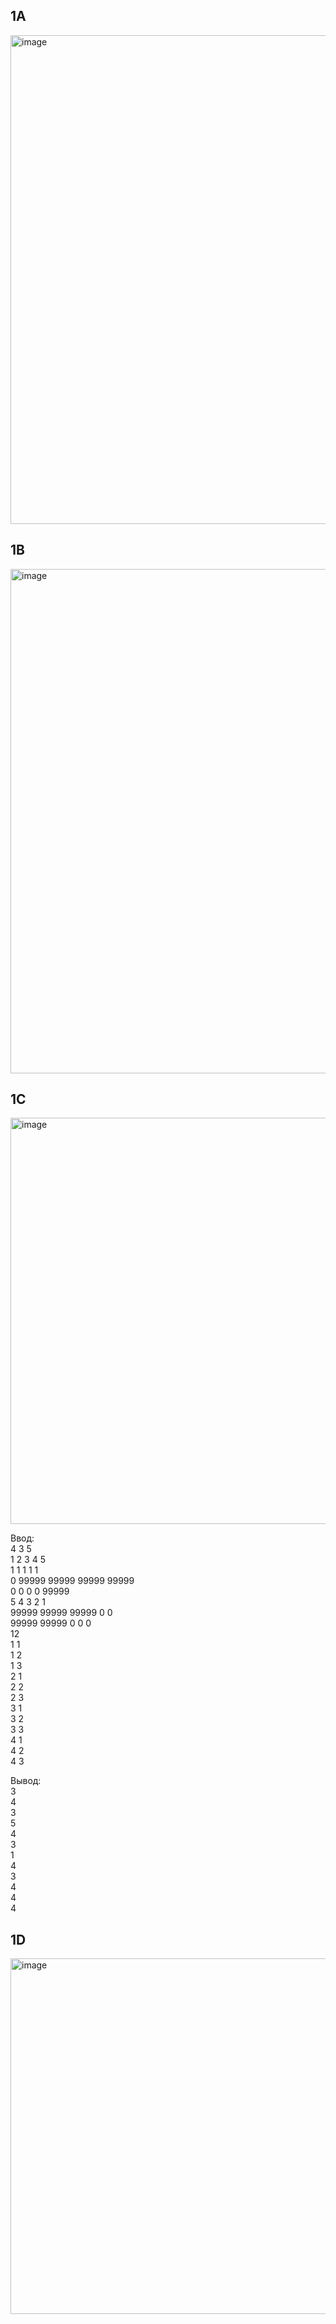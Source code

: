 ## 1A
<img width="739" height="782" alt="image" src="https://github.com/user-attachments/assets/b05319f0-e306-49fa-8435-7e10918f3f58" />  

## 1B
<img width="716" height="807" alt="image" src="https://github.com/user-attachments/assets/85595a8e-9708-4bfc-9f27-24bb9834a06b" />  

## 1C
<img width="739" height="650" alt="image" src="https://github.com/user-attachments/assets/7e6751eb-c913-4ac2-b355-71d201526256" />  

Ввод:  
4 3 5  
1 2 3 4 5  
1 1 1 1 1  
0 99999 99999 99999 99999  
0 0 0 0 99999  
5 4 3 2 1  
99999 99999 99999 0 0  
99999 99999 0 0 0  
12  
1 1  
1 2  
1 3  
2 1  
2 2  
2 3  
3 1  
3 2  
3 3  
4 1  
4 2  
4 3  

Вывод:   
3  
4  
3  
5  
4  
3  
1  
4  
3  
4  
4  
4  

## 1D  
<img width="757" height="569" alt="image" src="https://github.com/user-attachments/assets/39c9856d-2112-4cbe-bafe-ee6ccd09f035" />

